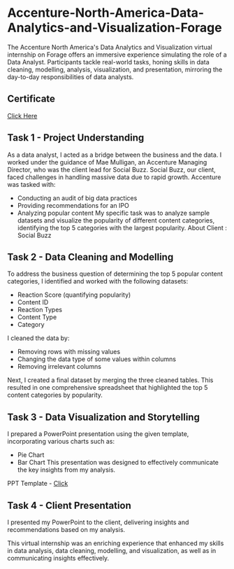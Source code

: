 # Accenture-North-America-Data-Analytics-and-Visualization-Forage
The Accenture North America's Data Analytics and Visualization virtual internship on Forage offers an immersive experience simulating the role of a Data Analyst. Participants tackle real-world tasks, honing skills in data cleaning, modelling, analysis, visualization, and presentation, mirroring the day-to-day responsibilities of data analysts.

## Certificate
[Click Here](https://github.com/JaganSaravana07/Accenture-North-America-Data-Analytics-and-Visualization-Forage-Virtual-Internship/blob/main/Accenture%20North%20America_Data%20Analytics%20and%20Visualization_completion_certificate.pdf)

## Task 1 - Project Understanding

As a data analyst, I acted as a bridge between the business and the data. I worked under the guidance of Mae Mulligan, an Accenture Managing Director, who was the client lead for Social Buzz. Social Buzz, our client, faced challenges in handling massive data due to rapid growth. 
Accenture was tasked with:
- Conducting an audit of big data practices
- Providing recommendations for an IPO
- Analyzing popular content
My specific task was to analyze sample datasets and visualize the popularity of different content categories, identifying the top 5 categories with the largest popularity.
About Client : Social Buzz

## Task 2 - Data Cleaning and Modelling

To address the business question of determining the top 5 popular content categories, I identified and worked with the following datasets:
- Reaction Score (quantifying popularity)
- Content ID
- Reaction Types
- Content Type
- Category
  
I cleaned the data by:
- Removing rows with missing values
- Changing the data type of some values within columns
- Removing irrelevant columns
  
Next, I created a final dataset by merging the three cleaned tables. This resulted in one comprehensive spreadsheet that highlighted the top 5 content categories by popularity.

## Task 3 - Data Visualization and Storytelling
I prepared a PowerPoint presentation using the given template, incorporating various charts such as:
- Pie Chart
- Bar Chart
This presentation was designed to effectively communicate the key insights from my analysis.

PPT Template - [Click](https://github.com/JaganSaravana07/Accenture-North-America-Data-Analytics-and-Visualization-Forage-Virtual-Internship/blob/main/Task%20PPT.pptx)

## Task 4 - Client Presentation
I presented my PowerPoint to the client, delivering insights and recommendations based on my analysis.

This virtual internship was an enriching experience that enhanced my skills in data analysis, data cleaning, modelling, and visualization, as well as in communicating insights effectively.

